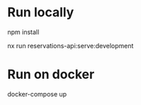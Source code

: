 # Run locally

npm install

nx run reservations-api:serve:development

# Run on docker

docker-compose up